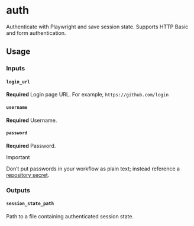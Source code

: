 # auth

Authenticate with Playwright and save session state. Supports HTTP Basic and form authentication.

## Usage

### Inputs

#### `login_url`

**Required** Login page URL. For example, `https://github.com/login`

#### `username`

**Required** Username.

#### `password`

**Required** Password.

> [!IMPORTANT]
> Don’t put passwords in your workflow as plain text; instead reference a [repository secret](https://docs.github.com/en/actions/how-tos/write-workflows/choose-what-workflows-do/use-secrets#creating-secrets-for-a-repository).

### Outputs

#### `session_state_path`

Path to a file containing authenticated session state.
